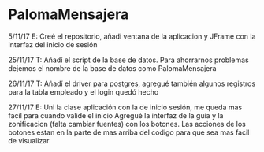 # PalomaMensajera

5/11/17 E: Creé el repositorio, añadi ventana de la aplicacion y JFrame con la interfaz del inicio de sesión

25/11/17 T: Añadí el script de la base de datos. Para ahorrarnos problemas dejemos el nombre de la base de datos como PalomaMensajera

26/11/17 T: Añadí el driver para postgres, agregué también algunos registros para la tabla empleado y el login quedó hecho

27/11/17 E: Uni la clase aplicación con la de inicio sesión, me queda mas facil para cuando valide el inicio
            Agregué la interfaz de la guia y la zonificacion (falta cambiar fuentes) con los botones. Las acciones de los botones estan en            la parte de mas arriba del codigo para que sea mas facil de visualizar
